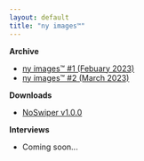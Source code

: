 ```yaml
---
layout: default
title: "ny images™"
---
```


**Archive**

- [ny images™ #1 (Febuary 2023)](https://notreyork.github.io/ny_images-02-01-2023/)
- [ny images™ #2 (March 2023)](https://notreyork.github.io/ny_images-03-01-2023/)

**Downloads**

- [NoSwiper v1.0.0](/noswiper)

**Interviews**

- Coming soon...

